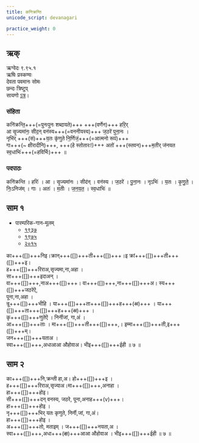 ```yaml
---
title: कनिक्रन्ति
unicode_script: devanagari

practice_weight: 0
---
```


## ऋक्

ऋग्वेदः  ९.९५.१  
ऋषिः  प्रस्कण्वः  
देवता  पवमानः सोमः  
छन्दः  त्रिष्टुप्  
सायणो [ऽत्र](http://192.155.224.66/stage/rigveda-samhita/describe/rikMandala/009.095.001)।

### संहिता
कनि॑क्रन्ति॒+++(=पुनःपुनः शब्दायते)+++ +++(वर्णेन)+++ हरि॒र्  
आ सृ॒ज्यमा॑नः॒ सीद॒न् वन॑स्य+++(=वननीयस्य)+++  ज॒ठरे॑ पुना॒नः ।  
नृभि॑र् +++(सं)+++य॒तः कृ॑णुते नि॒र्णिजं॒+++(=आत्मनो रूपं)+++  
गा+++(~ क्षीरादीनि)+++, +++(हे स्तोतारः!)+++ अतो॑ +++(स्तवन)+++म॒तीर् ज॑नयत स्व॒धाभिः॑+++(=हविर्भिः)+++ ॥

### पदपाठः
कनि॑क्रन्ति । हरिः॑ । आ । सृ॒ज्यमा॑नः । सीद॑न् । वन॑स्य । ज॒ठरे॑ । पु॒ना॒नः ।
नृऽभिः॑ । य॒तः । कृ॒णु॒ते॒ । निः॒ऽनिज॑म् । गाः । अतः॑ । म॒तीः । ज॒न॒य॒त॒ । स्व॒धाभिः॑ ॥

## साम १
- पारम्परिक-गान-मूलम् 
  - [१९३७](https://archive.org/stream/sAmaveda-jaiminIya-paravastu-paramparA-docs/sAmaveda-paravastu-1937#page/n55/mode/1up)
  - [१९७५](https://archive.org/stream/sAmaveda-jaiminIya-paravastu-paramparA-docs/sAmaveda-paravastu-1975#page/n51/mode/2up)
  - [२०१५](https://archive.org/stream/sAmaveda-jaiminIya-paravastu-paramparA-docs/proxaNa-sAmAni#page/n3/mode/2up)

<div class="audioEmbed"  caption="गोपालार्यः 2015  " src="https://archive
.org/download/jaiminIya-sAma-gAna-paravastu-tradition-gopAla-2015/kanikranti-1.mp3"></div>

का+++([])+++निइ।क्रान्+++([])+++ती+++([])+++।इ क्रां+++([])+++ती+++([])+++इ।  
ह+++([])+++रिराअ,सृज्यमा,ना,अहा ।  
सा+++([])+++इदाअन् ।  
वा+++([])+++,नाअ+++([])+++। वा+++([])+++,ना+++([])+++अ। स्य+++([])+++जठरेऎ,  
पूना,ना,अहा ।  
न्रू+++([])+++भीहि । या+++([])+++ता+++([])+++ह+++(~~अ~~)+++ । या+++([])+++ता+++([])+++ह+++(~~अ~~)+++ ।  
कृ+++([])+++णुतेऎ ।  निर्नीजां, गा,अं ।  
आ+++([])+++ताः । मा+++([])+++ती+++([])+++,। इम्मा+++([])+++ती,इ+++([])+++म्।  
जन+++([])+++यताअ ।  
स्वा+++([])+++,अधाआआ औहोवाअ। भीइ+++([])+++ईही ॥ ७ ॥

## साम २
<div class="audioEmbed"  caption="गोपालार्यः 2015  " src="https://archive
.org/download/jaiminIya-sAma-gAna-paravastu-tradition-gopAla-2015/kanikranti-2.mp3"></div>

का+++([])+++नि,क्रन्ती हा,अ। हो+++([])+++इ ।  
ह+++([])+++रिराअ,सृज्याअ।मा+++([])+++,अनाहा ।  
हा+++([])+++होइ।  
सी+++([])+++दन् वनस्य, जठरे, पूना,अनाह+++(v)+++।  
हा+++([])+++होइ ।  
नृ+++([])+++भिर् यतः कृणुते, निर्नी,जां, गा,अं।  
हा+++([])+++होइ ।  
अ+++([])+++तो, मताइम् ।
ज+++([])+++नयता,अ ।  
स्वा+++([])+++,अधा+++(~~दा~~)+++आआ औहोवाअ । भीइ+++([])+++ईही ॥ ७ ॥
